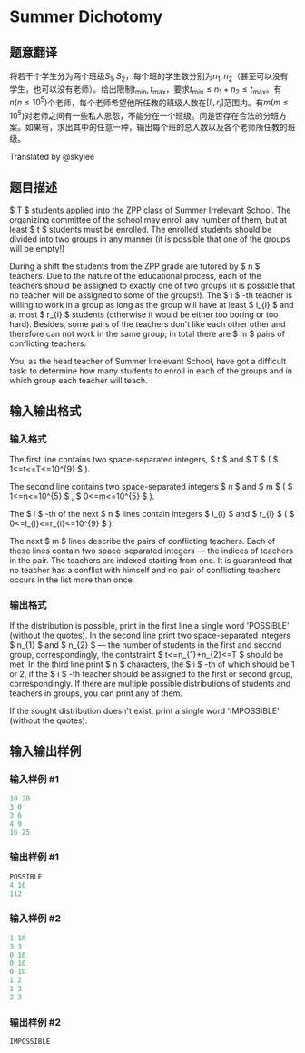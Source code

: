 # Summer Dichotomy

## 题意翻译

将若干个学生分为两个班级$S_1,S_2$，每个班的学生数分别为$n_1,n_2$（甚至可以没有学生，也可以没有老师）。给出限制$t_{\min},t_{\max}$，要求$t_{\min}\le n_1+n_2\le t_{\max}$。有$n(n\le10^5)$个老师，每个老师希望他所任教的班级人数在$[l_i,r_i]$范围内。有$m(m\le10^5)$对老师之间有一些私人恩怨，不能分在一个班级。问是否存在合法的分班方案。如果有，求出其中的任意一种，输出每个班的总人数以及各个老师所任教的班级。

Translated by @skylee 

## 题目描述

 $ T $ students applied into the ZPP class of Summer Irrelevant School. The organizing committee of the school may enroll any number of them, but at least $ t $ students must be enrolled. The enrolled students should be divided into two groups in any manner (it is possible that one of the groups will be empty!)

During a shift the students from the ZPP grade are tutored by $ n $ teachers. Due to the nature of the educational process, each of the teachers should be assigned to exactly one of two groups (it is possible that no teacher will be assigned to some of the groups!). The $ i $ -th teacher is willing to work in a group as long as the group will have at least $ l_{i} $ and at most $ r_{i} $ students (otherwise it would be either too boring or too hard). Besides, some pairs of the teachers don't like each other other and therefore can not work in the same group; in total there are $ m $ pairs of conflicting teachers.

You, as the head teacher of Summer Irrelevant School, have got a difficult task: to determine how many students to enroll in each of the groups and in which group each teacher will teach.

## 输入输出格式

### 输入格式

The first line contains two space-separated integers, $ t $ and $ T $ ( $ 1<=t<=T<=10^{9} $ ).

The second line contains two space-separated integers $ n $ and $ m $ ( $ 1<=n<=10^{5} $ , $ 0<=m<=10^{5} $ ).

The $ i $ -th of the next $ n $ lines contain integers $ l_{i} $ and $ r_{i} $ ( $ 0<=l_{i}<=r_{i}<=10^{9} $ ).

The next $ m $ lines describe the pairs of conflicting teachers. Each of these lines contain two space-separated integers — the indices of teachers in the pair. The teachers are indexed starting from one. It is guaranteed that no teacher has a conflict with himself and no pair of conflicting teachers occurs in the list more than once.

### 输出格式

If the distribution is possible, print in the first line a single word 'POSSIBLE' (without the quotes). In the second line print two space-separated integers $ n_{1} $ and $ n_{2} $ — the number of students in the first and second group, correspondingly, the contstraint $ t<=n_{1}+n_{2}<=T $ should be met. In the third line print $ n $ characters, the $ i $ -th of which should be 1 or 2, if the $ i $ -th teacher should be assigned to the first or second group, correspondingly. If there are multiple possible distributions of students and teachers in groups, you can print any of them.

If the sought distribution doesn't exist, print a single word 'IMPOSSIBLE' (without the quotes).

## 输入输出样例

### 输入样例 #1

```cpp
10 20
3 0
3 6
4 9
16 25

```
### 输出样例 #1

```cpp
POSSIBLE
4 16
112

```
### 输入样例 #2

```cpp
1 10
3 3
0 10
0 10
0 10
1 2
1 3
2 3

```
### 输出样例 #2

```cpp
IMPOSSIBLE

```
